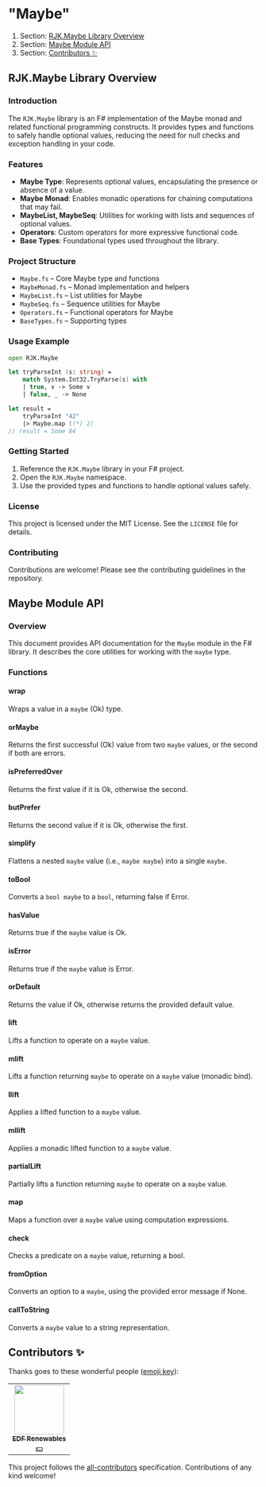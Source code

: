 <!-- GENERATED DOCUMENT DO NOT EDIT! -->
<!-- prettier-ignore-start -->
<!-- markdownlint-disable -->

<!-- Compiled with doculisp https://www.npmjs.com/package/doculisp -->
<!-- Written By: Jason Kerney -->

# "Maybe" #

1. Section: [RJK.Maybe Library Overview](#rjkmaybe-library-overview)
2. Section: [Maybe Module API](#maybe-module-api)
3. Section: [Contributors ✨](#contributors-)

## RJK.Maybe Library Overview ##

### Introduction ###

The `RJK.Maybe` library is an F# implementation of the Maybe monad and related functional programming constructs. It provides types and functions to safely handle optional values, reducing the need for null checks and exception handling in your code.

### Features ###

- **Maybe Type**: Represents optional values, encapsulating the presence or absence of a value.
- **Maybe Monad**: Enables monadic operations for chaining computations that may fail.
- **MaybeList, MaybeSeq**: Utilities for working with lists and sequences of optional values.
- **Operators**: Custom operators for more expressive functional code.
- **Base Types**: Foundational types used throughout the library.

### Project Structure ###

- `Maybe.fs` – Core Maybe type and functions
- `MaybeMonad.fs` – Monad implementation and helpers
- `MaybeList.fs` – List utilities for Maybe
- `MaybeSeq.fs` – Sequence utilities for Maybe
- `Operators.fs` – Functional operators for Maybe
- `BaseTypes.fs` – Supporting types

### Usage Example ###

```fsharp
open RJK.Maybe

let tryParseInt (s: string) =
    match System.Int32.TryParse(s) with
    | true, v -> Some v
    | false, _ -> None

let result =
    tryParseInt "42"
    |> Maybe.map ((*) 2)
// result = Some 84
```

### Getting Started ###

1. Reference the `RJK.Maybe` library in your F# project.
2. Open the `RJK.Maybe` namespace.
3. Use the provided types and functions to handle optional values safely.

### License ###

This project is licensed under the MIT License. See the `LICENSE` file for details.

### Contributing ###

Contributions are welcome! Please see the contributing guidelines in the repository.

## Maybe Module API ##

### Overview ###

This document provides API documentation for the `Maybe` module in the F# library. It describes the core utilities for working with the `maybe` type.

### Functions ###

#### wrap ####

Wraps a value in a `maybe` (Ok) type.

#### orMaybe ####

Returns the first successful (Ok) value from two `maybe` values, or the second if both are errors.

#### isPreferredOver ####

Returns the first value if it is Ok, otherwise the second.

#### butPrefer ####

Returns the second value if it is Ok, otherwise the first.

#### simplify ####

Flattens a nested `maybe` value (i.e., `maybe maybe`) into a single `maybe`.

#### toBool ####

Converts a `bool maybe` to a `bool`, returning false if Error.

#### hasValue ####

Returns true if the `maybe` value is Ok.

#### isError ####

Returns true if the `maybe` value is Error.

#### orDefault ####

Returns the value if Ok, otherwise returns the provided default value.

#### lift ####

Lifts a function to operate on a `maybe` value.

#### mlift ####

Lifts a function returning `maybe` to operate on a `maybe` value (monadic bind).

#### llift ####

Applies a lifted function to a `maybe` value.

#### mllift ####

Applies a monadic lifted function to a `maybe` value.

#### partialLift ####

Partially lifts a function returning `maybe` to operate on a `maybe` value.

#### map ####

Maps a function over a `maybe` value using computation expressions.

#### check ####

Checks a predicate on a `maybe` value, returning a bool.

#### fromOption ####

Converts an option to a `maybe`, using the provided error message if None.

#### callToString ####

Converts a `maybe` value to a string representation.

## Contributors ✨ ##

Thanks goes to these wonderful people ([emoji key](https://allcontributors.org/docs/en/emoji-key)):

<table>
  <tr>
    <td align="center"><a href="https://github.com/edf-re"><img src="https://avatars.githubusercontent.com/u/13739273?v=4?s=100" width="100px;" alt=""/><br /><sub><b>EDF Renewables</b></sub></a><br /><a href="#financial-edf-re" title="Financial">💵</a></td>
  </tr>
</table>

This project follows the [all-contributors](https://github.com/all-contributors/all-contributors) specification. Contributions of any kind welcome!

<!-- Written By: Jason Kerney -->
<!-- markdownlint-restore -->
<!-- prettier-ignore-end -->
<!-- GENERATED DOCUMENT DO NOT EDIT! -->